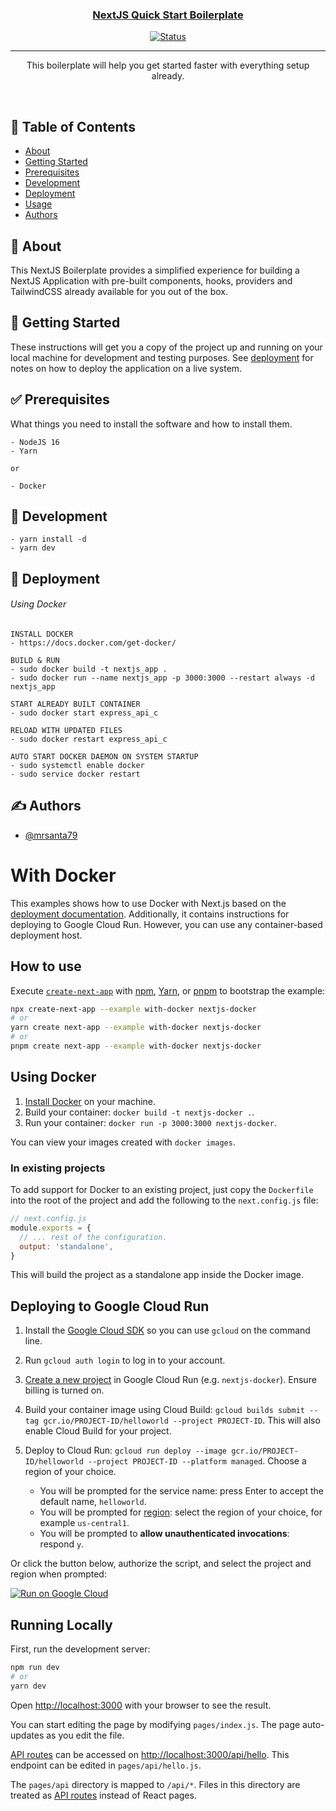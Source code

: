 <p align="center">
  <a href="" rel="noopener">
 <!-- <img width=200px height=200px src="./public/icons/icon.svg" alt="Project logo"></a> -->
</p>

<h3 align="center">NextJS Quick Start Boilerplate</h3>

<div align="center">

[![Status](https://img.shields.io/badge/status-active-success.svg)]()

</div>

---

<p align="center">This boilerplate will help you get started faster with everything setup already.</p>
    <br> 
</p>

## 📝 Table of Contents

- [About](#about)
- [Getting Started](#getting_started)
- [Prerequisites](#prerequisites)
- [Development](#deployment)
- [Deployment](#deployment)
- [Usage](#usage)
- [Authors](#authors)

## 📖 About <a name = "about"></a>

This NextJS Boilerplate provides a simplified experience for building a NextJS Application with pre-built components, hooks, providers and TailwindCSS already available for you out of the box.

## 🏁 Getting Started <a name = "getting_started"></a>

These instructions will get you a copy of the project up and running on your local machine for development and testing purposes. See [deployment](#deployment) for notes on how to deploy the application on a live system.

## ✅ Prerequisites <a name = "prerequisites"></a>
What things you need to install the software and how to install them.

```
- NodeJS 16
- Yarn

or

- Docker
```

## 🚧 Development
```
- yarn install -d
- yarn dev
```

## 🚀 Deployment <a name = "deployment"></a>
###### Using Docker
````
INSTALL DOCKER
- https://docs.docker.com/get-docker/

BUILD & RUN
- sudo docker build -t nextjs_app .
- sudo docker run --name nextjs_app -p 3000:3000 --restart always -d nextjs_app

START ALREADY BUILT CONTAINER
- sudo docker start express_api_c

RELOAD WITH UPDATED FILES
- sudo docker restart express_api_c

AUTO START DOCKER DAEMON ON SYSTEM STARTUP
- sudo systemctl enable docker
- sudo service docker restart
````

## ✍️ Authors <a name = "authors"></a>

- [@mrsanta79](https://github.com/mrsanta79)


# With Docker

This examples shows how to use Docker with Next.js based on the [deployment documentation](https://nextjs.org/docs/deployment#docker-image). Additionally, it contains instructions for deploying to Google Cloud Run. However, you can use any container-based deployment host.

## How to use

Execute [`create-next-app`](https://github.com/vercel/next.js/tree/canary/packages/create-next-app) with [npm](https://docs.npmjs.com/cli/init), [Yarn](https://yarnpkg.com/lang/en/docs/cli/create/), or [pnpm](https://pnpm.io) to bootstrap the example:

```bash
npx create-next-app --example with-docker nextjs-docker
# or
yarn create next-app --example with-docker nextjs-docker
# or
pnpm create next-app --example with-docker nextjs-docker
```

## Using Docker

1. [Install Docker](https://docs.docker.com/get-docker/) on your machine.
1. Build your container: `docker build -t nextjs-docker .`.
1. Run your container: `docker run -p 3000:3000 nextjs-docker`.

You can view your images created with `docker images`.

### In existing projects

To add support for Docker to an existing project, just copy the `Dockerfile` into the root of the project and add the following to the `next.config.js` file:

```js
// next.config.js
module.exports = {
  // ... rest of the configuration.
  output: 'standalone',
}
```

This will build the project as a standalone app inside the Docker image.

## Deploying to Google Cloud Run

1. Install the [Google Cloud SDK](https://cloud.google.com/sdk/docs/install) so you can use `gcloud` on the command line.
1. Run `gcloud auth login` to log in to your account.
1. [Create a new project](https://cloud.google.com/run/docs/quickstarts/build-and-deploy) in Google Cloud Run (e.g. `nextjs-docker`). Ensure billing is turned on.
1. Build your container image using Cloud Build: `gcloud builds submit --tag gcr.io/PROJECT-ID/helloworld --project PROJECT-ID`. This will also enable Cloud Build for your project.
1. Deploy to Cloud Run: `gcloud run deploy --image gcr.io/PROJECT-ID/helloworld --project PROJECT-ID --platform managed`. Choose a region of your choice.

   - You will be prompted for the service name: press Enter to accept the default name, `helloworld`.
   - You will be prompted for [region](https://cloud.google.com/run/docs/quickstarts/build-and-deploy#follow-cloud-run): select the region of your choice, for example `us-central1`.
   - You will be prompted to **allow unauthenticated invocations**: respond `y`.

Or click the button below, authorize the script, and select the project and region when prompted:

[![Run on Google Cloud](https://deploy.cloud.run/button.svg)](https://deploy.cloud.run/?git_repo=https://github.com/vercel/next.js.git&dir=examples/with-docker)

## Running Locally

First, run the development server:

```bash
npm run dev
# or
yarn dev
```

Open [http://localhost:3000](http://localhost:3000) with your browser to see the result.

You can start editing the page by modifying `pages/index.js`. The page auto-updates as you edit the file.

[API routes](https://nextjs.org/docs/api-routes/introduction) can be accessed on [http://localhost:3000/api/hello](http://localhost:3000/api/hello). This endpoint can be edited in `pages/api/hello.js`.

The `pages/api` directory is mapped to `/api/*`. Files in this directory are treated as [API routes](https://nextjs.org/docs/api-routes/introduction) instead of React pages.
